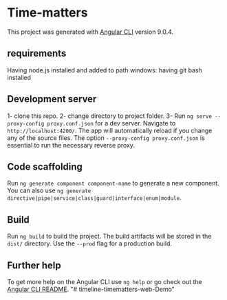 # Time-matters

This project was generated with [Angular CLI](https://github.com/angular/angular-cli) version 9.0.4.
## requirements 
Having  node.js installed and added to path
windows:
having git bash installed

## Development server
1- clone this repo.
2- change directory to project folder.
3- Run `ng serve --proxy-config proxy.conf.json` for a dev server. Navigate to `http://localhost:4200/`. The app will automatically reload if you change any of the source files.
The option `--proxy-config proxy.conf.json` is essential to run the necessary reverse proxy. 

## Code scaffolding

Run `ng generate component component-name` to generate a new component. You can also use `ng generate directive|pipe|service|class|guard|interface|enum|module`.

## Build

Run `ng build` to build the project. The build artifacts will be stored in the `dist/` directory. Use the `--prod` flag for a production build.


## Further help

To get more help on the Angular CLI use `ng help` or go check out the [Angular CLI README](https://github.com/angular/angular-cli/blob/master/README.md).
"# timeline-timematters-web-Demo" 
